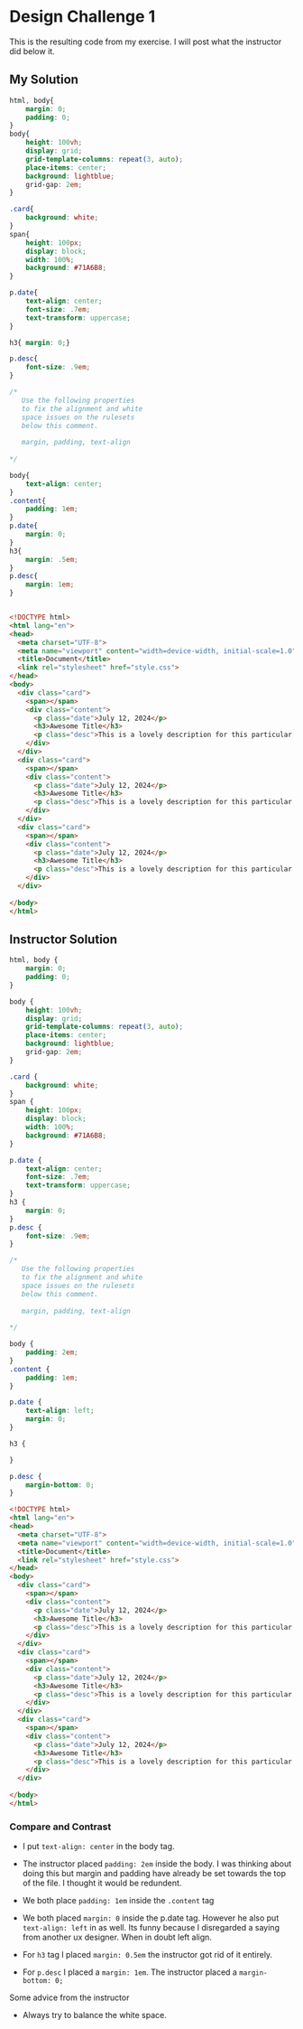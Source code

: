 # Design Challenge 1

This is the resulting code from my exercise. I will post what the instructor did below it.

## My Solution
```css
html, body{
    margin: 0;
    padding: 0;
}
body{
    height: 100vh;
    display: grid;
    grid-template-columns: repeat(3, auto);
    place-items: center;
    background: lightblue;
    grid-gap: 2em;
}

.card{
    background: white;
}
span{
    height: 100px;
    display: block;
    width: 100%;
    background: #71A6B8;
}

p.date{
    text-align: center;
    font-size: .7em;
    text-transform: uppercase;
}

h3{ margin: 0;}

p.desc{
    font-size: .9em;
}

/* 
   Use the following properties
   to fix the alignment and white
   space issues on the rulesets
   below this comment.
   
   margin, padding, text-align
   
*/

body{
    text-align: center;
}
.content{
    padding: 1em;
}
p.date{
    margin: 0;
}
h3{
    margin: .5em;
}
p.desc{
    margin: 1em;
}
```

```html

<!DOCTYPE html>
<html lang="en">
<head>
  <meta charset="UTF-8">
  <meta name="viewport" content="width=device-width, initial-scale=1.0">
  <title>Document</title>
  <link rel="stylesheet" href="style.css">
</head>
<body>
  <div class="card">
    <span></span>
    <div class="content">
      <p class="date">July 12, 2024</p>
      <h3>Awesome Title</h3>
      <p class="desc">This is a lovely description for this particular card</p>
    </div>
  </div>
  <div class="card">
    <span></span>
    <div class="content">
      <p class="date">July 12, 2024</p>
      <h3>Awesome Title</h3>
      <p class="desc">This is a lovely description for this particular card</p>
    </div>
  </div>
  <div class="card">
    <span></span>
    <div class="content">
      <p class="date">July 12, 2024</p>
      <h3>Awesome Title</h3>
      <p class="desc">This is a lovely description for this particular card</p>
    </div>
  </div>
  
</body>
</html>

```

## Instructor Solution

```css
html, body {
    margin: 0;
    padding: 0;
}

body {
    height: 100vh;
    display: grid;
    grid-template-columns: repeat(3, auto);
    place-items: center;
    background: lightblue;
    grid-gap: 2em;
}

.card {
    background: white;
}
span {
    height: 100px;
    display: block;
    width: 100%;
    background: #71A6B8;
}

p.date {
    text-align: center;
    font-size: .7em;
    text-transform: uppercase;
}
h3 {
    margin: 0;
}
p.desc {
    font-size: .9em;
}

/* 
   Use the following properties
   to fix the alignment and white
   space issues on the rulesets
   below this comment.
   
   margin, padding, text-align
   
*/

body {
    padding: 2em;
}
.content {
    padding: 1em;
}

p.date {
    text-align: left;
    margin: 0;
}

h3 {

}

p.desc {
    margin-bottom: 0;
}

```

```html
<!DOCTYPE html>
<html lang="en">
<head>
  <meta charset="UTF-8">
  <meta name="viewport" content="width=device-width, initial-scale=1.0">
  <title>Document</title>
  <link rel="stylesheet" href="style.css">
</head>
<body>
  <div class="card">
    <span></span>
    <div class="content">
      <p class="date">July 12, 2024</p>
      <h3>Awesome Title</h3>
      <p class="desc">This is a lovely description for this particular card</p>
    </div>
  </div>
  <div class="card">
    <span></span>
    <div class="content">
      <p class="date">July 12, 2024</p>
      <h3>Awesome Title</h3>
      <p class="desc">This is a lovely description for this particular card</p>
    </div>
  </div>
  <div class="card">
    <span></span>
    <div class="content">
      <p class="date">July 12, 2024</p>
      <h3>Awesome Title</h3>
      <p class="desc">This is a lovely description for this particular card</p>
    </div>
  </div>
  
</body>
</html>

```

### Compare and Contrast

- I put `text-align: center` in the body tag.
- The instructor placed `padding: 2em` inside the body. I was thinking about doing this but margin and padding have already be set towards the top of the file. I thought it would be redundent. 

- We both place `padding: 1em` inside the `.content` tag

- We both placed `margin: 0` inside the p.date tag. However he also put `text-align: left` in as well. Its funny because I disregarded a saying from another ux designer. When in doubt left align. 

- For `h3` tag I placed `margin: 0.5em` the instructor got rid of it entirely. 

- For `p.desc` I placed a `margin: 1em`. The instructor placed a `margin-bottom: 0;`


Some advice from the instructor
- Always try to balance the white space.